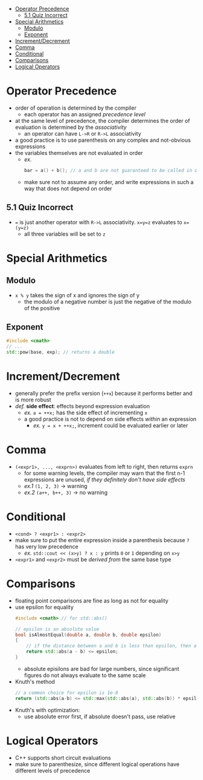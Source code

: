 - [Operator Precedence](#operator-precedence)
  - [5.1 Quiz Incorrect](#51-quiz-incorrect)
- [Special Arithmetics](#special-arithmetics)
  - [Modulo](#modulo)
  - [Exponent](#exponent)
- [Increment/Decrement](#incrementdecrement)
- [Comma](#comma)
- [Conditional](#conditional)
- [Comparisons](#comparisons)
- [Logical Operators](#logical-operators)

# Operator Precedence
- order of operation is determined by the compiler
  - each operator has an assigned *precedence level*
- at the same level of precedence, the compiler determines the order of evaluation is determined by the *associativity*
  - an operator can have ```L->R``` or ```R->L``` associativity
- a good practice is to use parenthesis on any complex and not-obvious expressions
- the variables themselves are not evaluated in order
  - *ex.*
    ```c++
    bar = a() + b(); // a and b are not guaranteed to be called in order
    ```
  - make sure not to assume any order, and write expressions in such a way that does not depend on order
## 5.1 Quiz Incorrect
- ```=``` is just another operator with ```R->L``` associativity. ```x=y=z``` evaluates to ```x=(y=z)```
  - all three variables will be set to ``z``

# Special Arithmetics
## Modulo
- ```x % y``` takes the sign of x and ignores the sign of y
  - the modulo of a negative number is just the negative of the modulo of the positive
## Exponent
```c++
#include <cmath>
// ...
std::pow(base, exp); // returns a double
```

# Increment/Decrement
- generally prefer the prefix version (```++x```) because it performs better and is more robust
- *def.* **side effect**: effects beyond expression evaluation
  - *ex.* ```a = ++x;``` has the side effect of incrementing ```x```
  - a good practice is not to depend on side effects *within* an expression
    - *ex.* ```y = x + ++x;```, increment could be evaluated earlier or later

# Comma
- ```(<expr1>, ..., <exprn>)``` evaluates from left to right, then returns ```exprn```
  - for some warning levels, the compiler may warn that the first n-1 expressions are unused, *if they definitely don't have side effects*
  - *ex.1* ```(1, 2, 3)``` $\to$ warning
  - *ex.2* ```(a++, b++, 3)``` $\to$ no warning

# Conditional
- ``` <cond> ? <expr1> : <expr2> ```
- make sure to put the entire expression inside a parenthesis because ```?``` has very low precedence
  - *ex.* ```std::cout << (x>y) ? x : y``` prints ```0``` or ```1``` depending on ```x>y```
- ```<expr1>``` and ```<expr2>``` must be *derived from* the same base type

# Comparisons
- floating point comparisons are fine as long as not for equality
- use epsilon for equality
    ```c++
    #include <cmath> // for std::abs()

    // epsilon is an absolute value
    bool isAlmostEqual(double a, double b, double epsilon)
    {
        // if the distance between a and b is less than epsilon, then a and b are "close enough"
        return std::abs(a - b) <= epsilon;
    }
    ```
  - absolute episilons are bad for large numbers, since significant figures do not always evaluate to the same scale
- Knuth's method
    ```c++
    // a common choice for epsilon is 1e-8
    return (std::abs(a-b) <= std::max(std::abs(a), std::abs(b)) * epsilon);
    ```
- Knuth's with optimization:
    - use absolute error first, if absolute doesn't pass, use relative

# Logical Operators
- C++ supports short circuit evaluations
- make sure to parenthesize, since different logical operations have different levels of precedence

